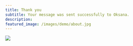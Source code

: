 ```yaml
---
title: Thank you
subtitle: Your message was sent successfully to Oksana.
description:
featured_image: /images/demo/about.jpg
---
```


![](/images/demo/about.jpg)
